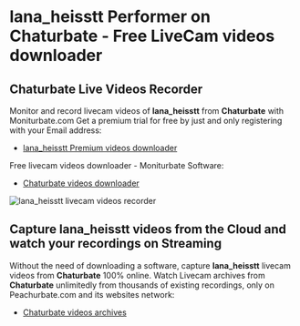 # lana_heisstt Performer on Chaturbate - Free LiveCam videos downloader

## Chaturbate Live Videos Recorder

Monitor and record livecam videos of **lana_heisstt** from **Chaturbate** with Moniturbate.com
Get a premium trial for free by just and only registering with your Email address:
* [lana_heisstt Premium videos downloader](https://moniturbate.com/request-demo-licence-key.html)

Free livecam videos downloader - Moniturbate Software:
* [Chaturbate videos downloader](https://moniturbate.com/moniturbate-download-software.html)

![lana_heisstt livecam videos recorder](https://peachurnet.com/templates/moniturbate-software.png)


## Capture lana_heisstt videos from the Cloud and watch your recordings on Streaming

Without the need of downloading a software, capture **lana_heisstt** livecam videos from **Chaturbate** 100% online.
Watch Livecam archives from **Chaturbate** unlimitedly from thousands of existing recordings, only on Peachurbate.com and its websites network:
* [Chaturbate videos archives](https://peachurnet.com/)